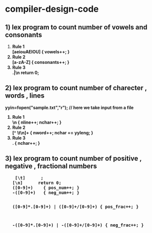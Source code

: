 # compiler-design-code

<h2>1) lex program to count number of vowels and consonants </h2>
<ol> 
  <li> <strong>Rule 1<strong> <br>[aeiouAEIOU]      { vowels++; } </li>
<li> <strong>Rule 2<strong><br>[a-zA-Z]         { consonants++; } </li>
<li> <strong>Rule 3<strong><br>.|\n             return 0; </li>

</ol>

<h2>2) lex program to count number of charecter , words , lines </h2>
<p> yyin=fopen("sample.txt","r"); // here we take input from a file </p>
<ol> 
  <li> <strong>Rule 1<strong> <br>\n        { nline++; nchar++; }</li>
<li> <strong>Rule 2<strong><br>[^ \t\n]+ { nword++; nchar += yyleng; } </li>
<li> <strong>Rule 3<strong><br>.         { nchar++; } </li>

</ol>
<h2>3) lex program to count number of positive , negative , fractional numbers</h2>
<ol> 
  <pre> [\t]      ;
[\n]      return 0;
([0-9]+)    { pos_num++; }
-([0-9]+)   { neg_num++; }

([0-9]*\.[0-9]+)    |
([0-9]+\/[0-9]+)    { pos_frac++; }

-([0-9]*\.[0-9]+)   |
-([0-9]+\/[0-9]+)   { neg_frac++; } </pre>

</ol>
